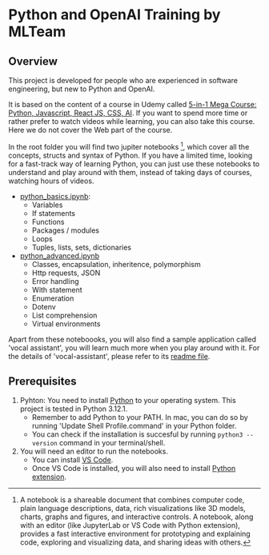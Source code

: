 # Python and OpenAI Training by MLTeam

## Overview

This project is developed for people who are experienced in software engineering, but new to Python and OpenAI.

It is based on the content of a course in Udemy called [5-in-1 Mega Course: Python, Javascript, React JS, CSS, AI](https://www.udemy.com/course/python-ai-crashcourse/). If you want to spend more time or rather prefer to watch videos while learning, you can also take this course. Here we do not cover the Web part of the course.

In the root folder you will find two jupiter notebooks [^1], which cover all the concepts, structs and syntax of Python. If you have a limited time, looking for a fast-track way of learning Python, you can just use these notebooks to understand and play around with them, instead of taking days of courses, watching hours of videos. 

* [python_basics.ipynb](./python_basics.ipynb):
    * Variables
    * If statements
    * Functions
    * Packages / modules
    * Loops
    * Tuples, lists, sets, dictionaries
* [python_advanced.ipynb](./python_advanced.ipynb)
    * Classes, encapsulation, inheritence, polymorphism
    * Http requests, JSON
    * Error handling
    * With statement
    * Enumeration
    * Dotenv
    * List comprehension
    * Virtual environments

Apart from these noteboooks, you will also find a sample application called 'vocal assistant', you will learn much more when you play around with it. For the details of 'vocal-assistant', please refer to its [readme file](./vocal-assistant/README.md).

## Prerequisites
1. Pyhton: You need to install [Python](https://www.python.org/downloads/) to your operating system. This project is tested in Python 3.12.1.
    * Remember to add Python to your PATH. In mac, you can do so by running 'Update Shell Profile.command' in your Python folder.
    * You can check if the installation is succesful by running `python3 --version` command in your terminal/shell. 
2. You will need an editor to run the notebooks.
    * You can install [VS Code](https://code.visualstudio.com/Download).
    * Once VS Code is installed, you will also need to install [Python extension](https://marketplace.visualstudio.com/items?itemName=ms-python.python).

[^1]: A notebook is a shareable document that combines computer code, plain language descriptions, data, rich visualizations like 3D models, charts, graphs and figures, and interactive controls. A notebook, along with an editor (like JupyterLab or VS Code with Python extension), provides a fast interactive environment for prototyping and explaining code, exploring and visualizing data, and sharing ideas with others.